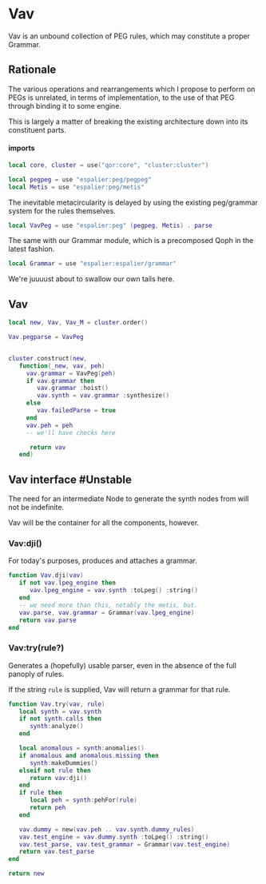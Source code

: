 # Vav


  Vav is an unbound collection of PEG rules, which may constitute a proper
Grammar\.


## Rationale

  The various operations and rearrangements which I propose to perform on
PEGs is unrelated, in terms of implementation, to the use of that PEG through
binding it to some engine\.

This is largely a matter of breaking the existing architecture down into its
constituent parts\.


#### imports

```lua
local core, cluster = use("qor:core", "cluster:cluster")

local pegpeg = use "espalier:peg/pegpeg"
local Metis = use "espalier:peg/metis"
```

The inevitable metacircularity is delayed by using the existing peg/grammar
system for the rules themselves\.

```lua
local VavPeg = use "espalier:peg" (pegpeg, Metis) . parse
```

The same with our Grammar module, which is a precomposed Qoph in the latest
fashion\.

```lua
local Grammar = use "espalier:espalier/grammar"
```

We're juuuust about to swallow our own tails here\.


## Vav

```lua
local new, Vav, Vav_M = cluster.order()

Vav.pegparse = VavPeg


cluster.construct(new,
   function(_new, vav, peh)
     vav.grammar = VavPeg(peh)
     if vav.grammar then
        vav.grammar :hoist()
        vav.synth = vav.grammar :synthesize()
     else
        vav.failedParse = true
     end
     vav.peh = peh
     -- we'll have checks here

      return vav
   end)
```


## Vav interface \#Unstable

The need for an intermediate Node to generate the synth nodes from will not
be indefinite\.

Vav will be the container for all the components, however\.


### Vav:dji\(\)

For today's purposes, produces and attaches a grammar\.

```lua
function Vav.dji(vav)
   if not vav.lpeg_engine then
      vav.lpeg_engine = vav.synth :toLpeg() :string()
   end
   -- we need more than this, notably the metis, but.
   vav.parse, vav.grammar = Grammar(vav.lpeg_engine)
   return vav.parse
end
```


### Vav:try\(rule?\)

Generates a \(hopefully\) usable parser, even in the absence of the full
panoply of rules\.

If the string `rule` is supplied, Vav will return a grammar for that rule\.

```lua
function Vav.try(vav, rule)
   local synth = vav.synth
   if not synth.calls then
      synth:analyze()
   end

   local anomalous = synth:anomalies()
   if anomalous and anomalous.missing then
      synth:makeDummies()
   elseif not rule then
      return vav:dji()
   end
   if rule then
      local peh = synth:pehFor(rule)
      return peh
   end

   vav.dummy = new(vav.peh .. vav.synth.dummy_rules)
   vav.test_engine = vav.dummy.synth :toLpeg() :string()
   vav.test_parse, vav.test_grammar = Grammar(vav.test_engine)
   return vav.test_parse
end
```

```lua
return new
```

